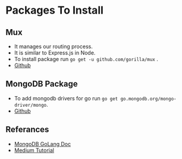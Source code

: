 # Packages To Install

## Mux

- It manages our routing process.
- It is similar to Express.js in Node.
- To install package run `go get -u github.com/gorilla/mux` .
- [Github](https://github.com/gorilla/mux)

## MongoDB Package

- To add mongodb drivers for go run `go get go.mongodb.org/mongo-driver/mongo`.
- [Github](https://github.com/mongodb/mongo-go-driver)

## Referances

- [MongoDB GoLang Doc](https://www.mongodb.com/blog/post/quick-start-golang--mongodb--modeling-documents-with-go-data-structures)
- [Medium Tutorial](https://medium.com/@faygun89/create-rest-api-with-golang-and-mongodb-d38d2e1d9714)
